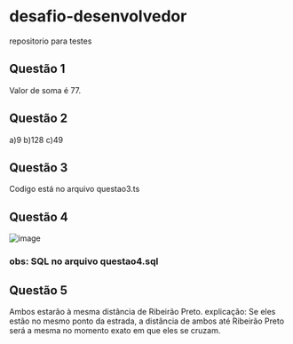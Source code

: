 # desafio-desenvolvedor
repositorio para testes

## Questão 1 
Valor de soma é 77.

## Questão 2 
a)9 b)128 c)49

## Questão 3 
Codigo está no arquivo questao3.ts
## Questão 4

![image](https://github.com/user-attachments/assets/4e72703b-e8fe-49c0-bed3-523b82888f7c)

### obs: SQL no arquivo questao4.sql

## Questão 5 
Ambos estarão à mesma distância de Ribeirão Preto.
explicação: Se eles estão no mesmo ponto da estrada, a distância de ambos até Ribeirão Preto será a mesma no momento exato em que eles se cruzam.
